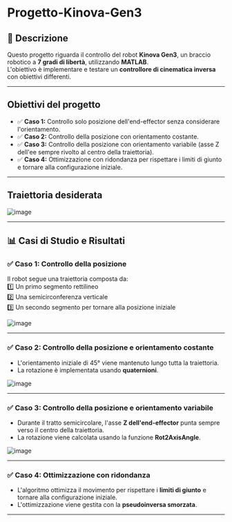 # Progetto-Kinova-Gen3

## 📌 Descrizione  
Questo progetto riguarda il controllo del robot **Kinova Gen3**, un braccio robotico a **7 gradi di libertà**, utilizzando **MATLAB**.  
L'obiettivo è implementare e testare un **controllore di cinematica inversa** con obiettivi differenti.  

---

## Obiettivi del progetto  
- ✅ **Caso 1:** Controllo solo posizione dell'end-effector senza considerare l'orientamento.  
- ✅ **Caso 2:** Controllo della posizione con orientamento costante.  
- ✅ **Caso 3:** Controllo della posizione con orientamento variabile (asse Z dell'ee sempre rivolto al centro della traiettoria).  
- ✅ **Caso 4:** Ottimizzazione con ridondanza per rispettare i limiti di giunto e tornare alla configurazione iniziale.  

---
## Traiettoria desiderata
![image](https://github.com/user-attachments/assets/e055772a-ed1b-436a-9ab4-45c34f6d1ae1|100)

---

## 📊 Casi di Studio e Risultati  

### ✅ Caso 1: Controllo della posizione  
Il robot segue una traiettoria composta da:  
1️⃣ Un primo segmento rettilineo  
2️⃣ Una semicirconferenza verticale  
3️⃣ Un secondo segmento per tornare alla posizione iniziale  

![image](https://github.com/user-attachments/assets/5eb3a7b8-4f60-4795-9b6a-2bac86539014)
  

---

### ✅ Caso 2: Controllo della posizione e orientamento costante  
- L'orientamento iniziale di 45° viene mantenuto lungo tutta la traiettoria.  
- La rotazione è implementata usando **quaternioni**.  

![image](https://github.com/user-attachments/assets/b3bee8dd-4172-412b-bbf9-bdacf6ce3bbc)
 

---

### ✅ Caso 3: Controllo della posizione e orientamento variabile  
- Durante il tratto semicircolare, l'asse **Z dell'end-effector** punta sempre verso il centro della traiettoria.  
- La rotazione viene calcolata usando la funzione **Rot2AxisAngle**.  

![image](https://github.com/user-attachments/assets/a948569a-8134-4a69-a744-79d96105df7e)
  

---

### ✅ Caso 4: Ottimizzazione con ridondanza  
- L'algoritmo ottimizza il movimento per rispettare i **limiti di giunto** e tornare alla configurazione iniziale.  
- L'ottimizzazione viene gestita con la **pseudoinversa smorzata**.  


---

